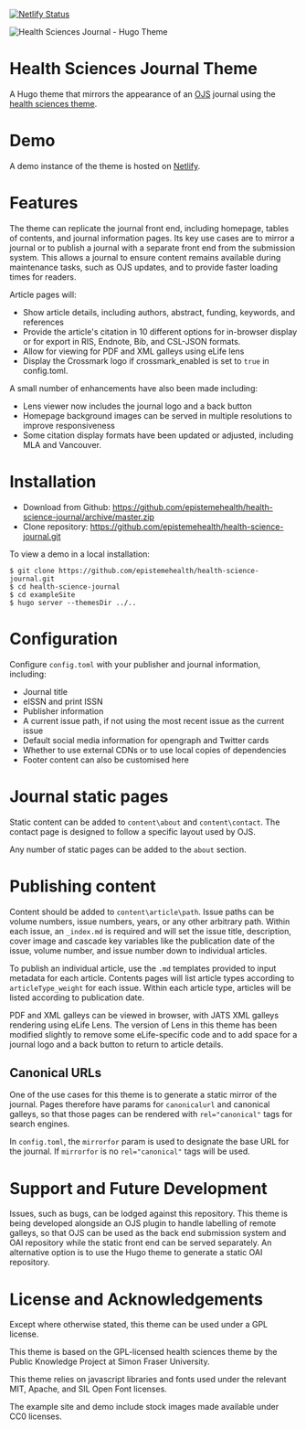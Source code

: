 [![Netlify Status](https://api.netlify.com/api/v1/badges/9f581e95-8d2a-4fb8-81fa-d064870ecb1f/deploy-status)](https://app.netlify.com/sites/health-sci-j-demo/deploys)

![Health Sciences Journal - Hugo Theme](https://raw.githubusercontent.com/epistemehealth/health-science-journal/master/images/tn.png)

# Health Sciences Journal Theme

A Hugo theme that mirrors the appearance of an [OJS](https://github.com/pkp/ojs) journal using the [health sciences theme](https://github.com/pkp/healthSciences).

# Demo

A demo instance of the theme is hosted on [Netlify](https://health-sci-j-demo.netlify.app/).

# Features

The theme can replicate the journal front end, including homepage, tables of contents, and journal information pages. Its key use cases are to mirror a journal or to publish a journal with a separate front end from the submission system. This allows a journal to ensure content remains available during maintenance tasks, such as OJS updates, and to provide faster loading times for readers.

Article pages will:
* Show article details, including authors, abstract, funding, keywords, and references
* Provide the article's citation in 10 different options for in-browser display or for export in RIS, Endnote, Bib, and CSL-JSON formats.
* Allow for viewing for PDF and XML galleys using eLife lens
* Display the Crossmark logo if crossmark_enabled is set to `true` in config.toml.

A small number of enhancements have also been made including:
* Lens viewer now includes the journal logo and a back button
* Homepage background images can be served in multiple resolutions to improve responsiveness
* Some citation display formats have been updated or adjusted, including MLA and Vancouver.

# Installation

* Download from Github: https://github.com/epistemehealth/health-science-journal/archive/master.zip
* Clone repository: https://github.com/epistemehealth/health-science-journal.git

To view a demo in a local installation:

```
$ git clone https://github.com/epistemehealth/health-science-journal.git
$ cd health-science-journal
$ cd exampleSite
$ hugo server --themesDir ../..
```

# Configuration

Configure `config.toml` with your publisher and journal information, including:

* Journal title
* eISSN and print ISSN
* Publisher information
* A current issue path, if not using the most recent issue as the current issue
* Default social media information for opengraph and Twitter cards
* Whether to use external CDNs or to use local copies of dependencies
* Footer content can also be customised here

# Journal static pages

Static content can be added to `content\about` and `content\contact`. The contact page is designed to follow a specific layout used by OJS.

Any number of static pages can be added to the `about` section.

# Publishing content

Content should be added to `content\article\path`. Issue paths can be volume numbers, issue numbers, years, or any other arbitrary path. Within each issue, an `_index.md` is required and will set the issue title, description, cover image and cascade key variables like the publication date of the issue, volume number, and issue number down to individual articles.

To publish an individual article, use the `.md` templates provided to input metadata for each article. Contents pages will list article types according to `articleType_weight` for each issue. Within each article type, articles will be listed according to publication date.

PDF and XML galleys can be viewed in browser, with JATS XML galleys rendering using eLife Lens. The version of Lens in this theme has been modified slightly to remove some eLife-specific code and to add space for a journal logo and a back button to return to article details.

## Canonical URLs

One of the use cases for this theme is to generate a static mirror of the journal. Pages therefore have params for `canonicalurl` and canonical galleys, so that those pages can be rendered with `rel="canonical"` tags for search engines.

In `config.toml`, the `mirrorfor` param is used to designate the base URL for the journal. If `mirrorfor` is no `rel="canonical"` tags will be used.

# Support and Future Development

Issues, such as bugs, can be lodged against this repository. This theme is being developed alongside an OJS plugin to handle labelling of remote galleys, so that OJS can be used as the back end submission system and OAI repository while the static front end can be served separately. An alternative option is to use the Hugo theme to generate a static OAI repository.

# License and Acknowledgements

Except where otherwise stated, this theme can be used under a GPL license.

This theme is based on the GPL-licensed health sciences theme by the Public Knowledge Project at Simon Fraser University.

This theme relies on javascript libraries and fonts used under the relevant MIT, Apache, and SIL Open Font licenses.

The example site and demo include stock images made available under CC0 licenses.
